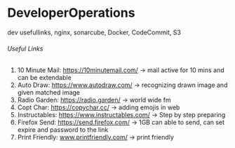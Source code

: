 # DeveloperOperations
dev usefullinks, nginx, sonarcube, Docker, CodeCommit, S3

###### Useful Links

1. 10 Minute Mail: https://10minutemail.com/  -> mail active for 10 mins and can be extendable
2. Auto Draw: https://www.autodraw.com/ -> recognizing drawn image and given matched image
3. Radio Garden: https://radio.garden/ -> world wide fm
4. Copt Char: https://copychar.cc/ -> adding emojis in web
5. Instructables: https://www.instructables.com/  -> Step by step preparing
6. Firefox Send: https://send.firefox.com/ -> 1GB can able to send, can set expire and password to the link
7. Print Friendly: www.printfriendly.com/ -> print friendly
